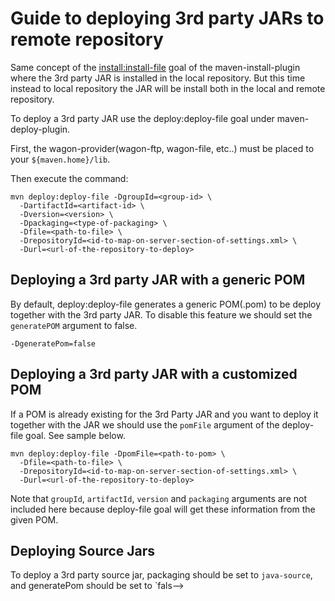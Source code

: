 <!--
Licensed to the Apache Software Foundation (ASF) under one
or more contributor license agreements.  See the NOTICE file
distributed with this work for additional information
regarding copyright ownership.  The ASF licenses this file
to you under the Apache License, Version 2.0 (the
"License"); you may not use this file except in compliance
with the License.  You may obtain a copy of the License at

http://www.apache.org/licenses/LICENSE-2.0

Unless required by applicable law or agreed to in writing,
software distributed under the License is distributed on an
"AS IS" BASIS, WITHOUT WARRANTIES OR CONDITIONS OF ANY
KIND, either express or implied.  See the License for the
specific language governing permissions and limitations
under the License.
-->

# Guide to deploying 3rd party JARs to remote repository

Same concept of the [install:install-file](./guide-3rd-party-jars-local.html) goal of the maven-install-plugin where the 3rd party JAR is installed in the local repository. But this time instead to local repository the JAR will be install both in the local and remote repository.

To deploy a 3rd party JAR use the deploy:deploy-file goal under maven-deploy-plugin.

First, the wagon-provider(wagon-ftp, wagon-file, etc..) must be placed to your `${maven.home}/lib`.

Then execute the command:

```
mvn deploy:deploy-file -DgroupId=<group-id> \
  -DartifactId=<artifact-id> \
  -Dversion=<version> \
  -Dpackaging=<type-of-packaging> \
  -Dfile=<path-to-file> \
  -DrepositoryId=<id-to-map-on-server-section-of-settings.xml> \
  -Durl=<url-of-the-repository-to-deploy>
```

## Deploying a 3rd party JAR with a generic POM

By default, deploy:deploy-file generates a generic POM(.pom) to be deploy together with the 3rd party JAR. To disable this feature we should set the `generatePOM` argument to false.

```
-DgeneratePom=false
```

## Deploying a 3rd party JAR with a customized POM

If a POM is already existing for the 3rd Party JAR and you want to deploy it together with the JAR we should use the `pomFile` argument of the deploy-file goal. See sample below.

```
mvn deploy:deploy-file -DpomFile=<path-to-pom> \
  -Dfile=<path-to-file> \
  -DrepositoryId=<id-to-map-on-server-section-of-settings.xml> \
  -Durl=<url-of-the-repository-to-deploy>
```

Note that `groupId`, `artifactId`, `version` and `packaging` arguments are not included here because deploy-file goal will get these information from the given POM.

## Deploying Source Jars

<!-- TODO: Check the following, cause i don't this is true anymore. I assume packaging should be jar-->
<!--  and the classifier should be set to source.-->
To deploy a 3rd party source jar, packaging should be set to `java-source`, and generatePom should be set to `fals-->
